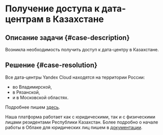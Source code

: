 # Получение доступа к дата-центрам в Казахстане


## Описание задачи {#case-description}

Возникла необходимость получить доступ к дата-центру в Казахстане.

## Решение {#case-resolution}

Все дата-центры Yandex Cloud находятся на территории России:

* во Владимирской,
* в Рязанской,
* и в Московской областях.

Подробнее пишем [здесь](https://cloud.yandex.ru/docs/overview/concepts/geo-scope).

Наша платформа работает как с юридическими, так и с физическими лицами резидентами Республики Казахстан. Более подробно о начале работы в Облаке для юридических лиц пишем в [документации](https://cloud.yandex.ru/docs/getting-started/quickstart-legal-entity).